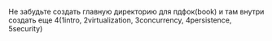 Не забудьте создать главную директорию для пдфок(book) и там внутри создать еще 4(1intro, 2virtualization, 3concurrency, 4persistence, 5security)
